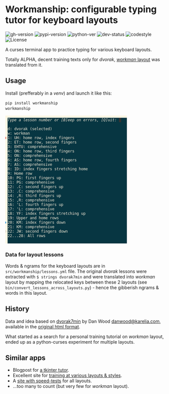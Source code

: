 # Workmanship: configurable typing tutor for keyboard layouts

![gh-version](https://img.shields.io/github/v/release/ankostis/workmanship?label=GitHub%20release&include_prereleases&logo=github)
![pypi-version](https://img.shields.io/pypi/v/workmanship?label=PyPi%20release&logo=pypi)
![python-ver](https://img.shields.io/pypi/pyversions/workmanship?label=Python&logo=pypi)
![dev-status](https://img.shields.io/pypi/status/workmanship)
![codestyle](https://img.shields.io/badge/code%20style-black-black)
![License](https://img.shields.io/pypi/l/workmanship)

A curses terminal app to practice typing for various keyboard layouts.

Totally ALPHA, decent training texts only for *dvorak*,
[*workman* layout](https://workmanlayout.org/) was translated from it.

## Usage

Install (prefferably in a *venv*) and launch it like this:

```bash
pip install workmanship
workmanship
```
![main menu](./docs/workmanship-menu.png)

### Data for layout lessons

Words & ngrams for the keyboard layouts are in `src/workmanship/lessons.yml` file.
The original *dvorak* lessons were extracted with `$ strings dvorak7min`
and were translated into *workman* layout by mapping the relocated keys between
these 2 layouts (see `bin/convert_lessons_across_layouts.py`) - hence
the gibberish ngrams & words in this layout.
 
## History 

Data and idea based on [dvorak7min](https://github.com/yaychris/dvorak7min)
by Dan Wood <danwood@karelia.com>, available in the [original html format](http://www.karelia.com/abcd/).

What started as a search for a personal training tutorial on *workman* layout,
ended up as a python-curses experiment for multiple layouts.

## Similar apps

- Blogpost for [a tkinter tutor](https://hackernoon.com/make-your-own-typing-tutor-app-using-python-6i19734se).
- Excellent site for [training at various layouts & styles](https://www.keybr.com/).
- A [site with speed-tests](https://thetypingcat.com/typing-speed-test) for all layouts.
- ...too many to count (but very few for *workman* layout).
